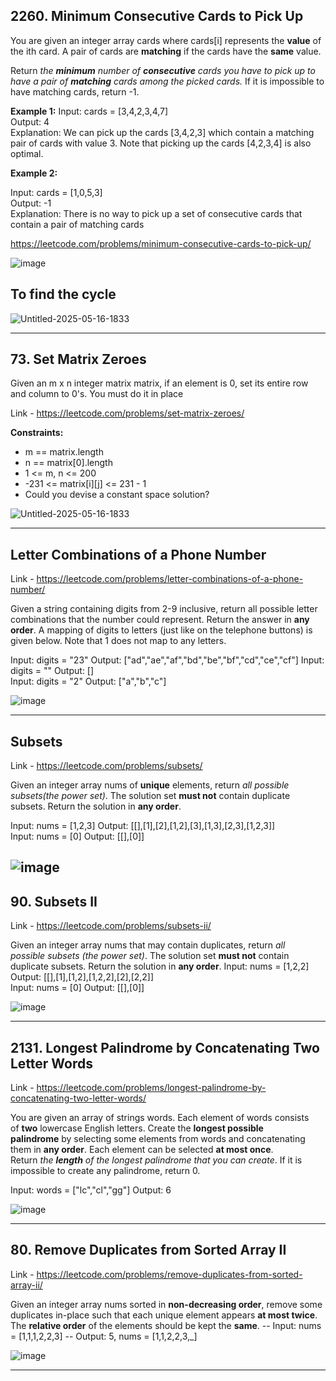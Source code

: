 ## **2260\. Minimum Consecutive Cards to Pick Up**

You are given an integer array cards where cards\[i\] represents the **value** of the ith card. A pair of cards are **matching** if the cards have the **same** value.

Return _the_ _**minimum**_ _number of_ _**consecutive**_ _cards you have to pick up to have a pair of_ _**matching**_ _cards among the picked cards._ If it is impossible to have matching cards, return -1.

**Example 1:**
Input: cards = [3,4,2,3,4,7]  
Output: 4  
Explanation: We can pick up the cards [3,4,2,3] which contain a matching pair of cards with value 3. 
Note that picking up the cards [4,2,3,4] is also optimal.   

**Example 2:**

Input: cards = [1,0,5,3]  
Output: -1  
Explanation: There is no way to pick up a set of consecutive cards that contain a pair of matching cards   

https://leetcode.com/problems/minimum-consecutive-cards-to-pick-up/

![image](https://github.com/user-attachments/assets/6ef3e88d-bdcb-4fd1-a95d-2eb48e39a40c)

## To find the cycle
![Untitled-2025-05-16-1833](https://github.com/user-attachments/assets/49fc4d8e-ce7e-4ed3-aa56-35984c3e755b)

---
## **73\. Set Matrix Zeroes**

Given an m x n integer matrix matrix, if an element is 0, set its entire row and column to 0's.
You must do it in place

Link - https://leetcode.com/problems/set-matrix-zeroes/

**Constraints:**

*   m == matrix.length
*   n == matrix\[0\].length 
*   1 <= m, n <= 200    
*   \-231 <= matrix\[i\]\[j\] <= 231 - 1    
*   Could you devise a constant space solution?

![Untitled-2025-05-16-1833](https://github.com/user-attachments/assets/e3b55603-0d1b-4e62-aedf-76200ff72cd5)

---
## **Letter Combinations of a Phone Number**

Link - https://leetcode.com/problems/letter-combinations-of-a-phone-number/

Given a string containing digits from 2-9 inclusive, return all possible letter combinations that the number could represent. Return the answer in **any order**.
A mapping of digits to letters (just like on the telephone buttons) is given below. Note that 1 does not map to any letters.

Input: digits = "23"  Output: ["ad","ae","af","bd","be","bf","cd","ce","cf"] 
Input: digits = ""  Output: []   
Input: digits = "2"  Output: ["a","b","c"]  

![image](https://github.com/user-attachments/assets/e2e03722-4342-4bf9-a00a-d0c345361119)

---

## **Subsets**

Link - https://leetcode.com/problems/subsets/

Given an integer array nums of **unique** elements, return _all possible subsets(the power set)_.
The solution set **must not** contain duplicate subsets. Return the solution in **any order**.

Input: nums = [1,2,3]  Output: [[],[1],[2],[1,2],[3],[1,3],[2,3],[1,2,3]]  
Input: nums = [0]  Output: [[],[0]]   

![image](https://github.com/user-attachments/assets/29a3b80e-cc05-4011-8dcf-2430a39b0a08)
---

## **90\. Subsets II**

Link - https://leetcode.com/problems/subsets-ii/

Given an integer array nums that may contain duplicates, return _all possible_ _subsets (the power set)_.
The solution set **must not** contain duplicate subsets. Return the solution in **any order**.
Input: nums = [1,2,2]  Output: [[],[1],[1,2],[1,2,2],[2],[2,2]]  
Input: nums = [0]  Output: [[],[0]]  

![image](https://github.com/user-attachments/assets/1209dce4-49cc-48bd-bc7e-7b668eea980d)

---

## **2131\. Longest Palindrome by Concatenating Two Letter Words**
Link - https://leetcode.com/problems/longest-palindrome-by-concatenating-two-letter-words/

You are given an array of strings words. Each element of words consists of **two** lowercase English letters.
Create the **longest possible palindrome** by selecting some elements from words and concatenating them in **any order**. Each element can be selected **at most once**.
Return _the_ _**length**_ _of the longest palindrome that you can create_. If it is impossible to create any palindrome, return 0.

Input: words = ["lc","cl","gg"]  Output: 6  

![image](https://github.com/user-attachments/assets/ee674c6e-eefe-464e-9d44-bb47400362bc)

---

## 80\. Remove Duplicates from Sorted Array II
Link - https://leetcode.com/problems/remove-duplicates-from-sorted-array-ii/

Given an integer array nums sorted in **non-decreasing order**, remove some duplicates in-place such that each unique element appears **at most twice**. The **relative order** of the elements should be kept the **same**.
-- Input: nums = \[1,1,1,2,2,3\]
-- Output: 5, nums = \[1,1,2,2,3,\_\]

![image](https://github.com/user-attachments/assets/7629c204-c2b5-464c-a37d-196ea27814f9)

---

